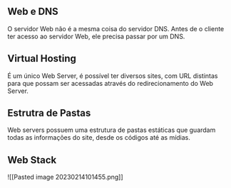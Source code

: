 ## Web e DNS

O servidor Web não é a mesma coisa do servidor DNS. Antes de o cliente ter acesso ao servidor Web, ele precisa passar por um DNS.

## Virtual Hosting

É um único Web Server, é possível ter diversos sites, com URL distintas para que possam ser acessadas através do redirecionamento do Web Server.

## Estrutra de Pastas

Web servers possuem uma estrutura de pastas estáticas que guardam todas as informações do site, desde os códigos até as mídias.

## Web Stack
![[Pasted image 20230214101455.png]]
